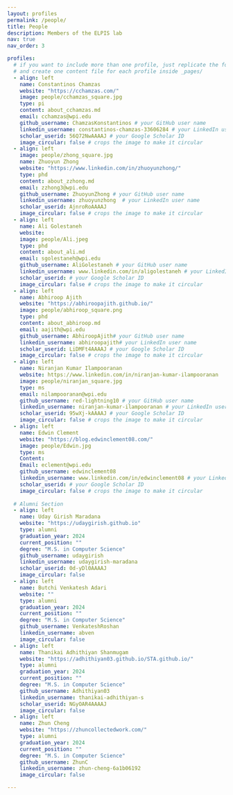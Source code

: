 ```yaml
---
layout: profiles
permalink: /people/
title: People 
description: Members of the ELPIS lab
nav: true
nav_order: 3

profiles:
  # if you want to include more than one profile, just replicate the following block
  # and create one content file for each profile inside _pages/
  - align: left 
    name: Constantinos Chamzas
    website: "https://cchamzas.com/"
    image: people/cchamzas_square.jpg
    type: pi
    content: about_cchamzas.md
    email: cchamzas@wpi.edu
    github_username: ChamzasKonstantinos # your GitHub user name
    linkedin_username: constantinos-chamzas-33606284 # your LinkedIn user name
    scholar_userid: 56Q72NwAAAAJ # your Google Scholar ID
    image_circular: false # crops the image to make it circular
  - align: left
    image: people/zhong_square.jpg
    name: Zhuoyun Zhong
    website: "https://www.linkedin.com/in/zhuoyunzhong/"
    type: phd 
    content: about_zzhong.md
    email: zzhong3@wpi.edu
    github_username: ZhuoyunZhong # your GitHub user name
    linkedin_username: zhuoyunzhong  # your LinkedIn user name
    scholar_userid: AjnroRoAAAAJ
    image_circular: false # crops the image to make it circular
  - align: left
    name: Ali Golestaneh
    website: 
    image: people/Ali.jpeg
    type: phd 
    content: about_ali.md
    email: sgolestaneh@wpi.edu
    github_username: AliGolestaneh # your GitHub user name
    linkedin_username: www.linkedin.com/in/aligolestaneh # your LinkedIn user name
    scholar_userid: # your Google Scholar ID
    image_circular: false # crops the image to make it circular
  - align: left
    name: Abhiroop Ajith
    website: "https://abhiroopajith.github.io/"
    image: people/abhiroop_square.png
    type: phd
    content: about_abhiroop.md 
    email: aajith@wpi.edu
    github_username: AbhiroopAjith# your GitHub user name
    linkedin_username: abhiroopajith# your LinkedIn user name    
    scholar_userid: LiDMFt4AAAAJ # your Google Scholar ID
    image_circular: false # crops the image to make it circular
  - align: left 
    name: Niranjan Kumar Ilampooranan 
    website: https://www.linkedin.com/in/niranjan-kumar-ilampooranan
    image: people/niranjan_square.jpg
    type: ms
    email: nilampooranan@wpi.edu
    github_username: red-lightning10 # your GitHub user name
    linkedin_username: niranjan-kumar-ilampooranan # your LinkedIn user name
    scholar_userid: 95wXj-kAAAAJ # your Google Scholar ID
    image_circular: false # crops the image to make it circular
  - align: left
    name: Edwin Clement
    website: "https://blog.edwinclement08.com/"
    image: people/Edwin.jpg
    type: ms 
    Content: 
    Email: eclement@wpi.edu
    github_username: edwinclement08
    linkedin_username: www.linkedin.com/in/edwinclement08 # your LinkedIn user name
    scholar_userid: # your Google Scholar ID
    image_circular: false # crops the image to make it circular
  
  # Alumni Section
  - align: left
    name: Uday Girish Maradana
    website: "https://udaygirish.github.io"
    type: alumni
    graduation_year: 2024
    current_position: ""
    degree: "M.S. in Computer Science"
    github_username: udaygirish
    linkedin_username: udaygirish-maradana
    scholar_userid: 0d-yDl0AAAAJ
    image_circular: false
  - align: left
    name: Butchi Venkatesh Adari
    website: ""
    type: alumni
    graduation_year: 2024
    current_position: ""
    degree: "M.S. in Computer Science"
    github_username: VenkateshRoshan
    linkedin_username: abven
    image_circular: false
  - align: left
    name: Thanikai Adhithiyan Shanmugam
    website: "https://adhithiyan03.github.io/STA.github.io/"
    type: alumni
    graduation_year: 2024
    current_position: ""
    degree: "M.S. in Computer Science"
    github_username: Adhithiyan03
    linkedin_username: thanikai-adhithiyan-s
    scholar_userid: NGyOAR4AAAAJ
    image_circular: false
  - align: left
    name: Zhun Cheng
    website: "https://zhuncollectedwork.com/"
    type: alumni
    graduation_year: 2024
    current_position: ""
    degree: "M.S. in Computer Science"
    github_username: ZhunC
    linkedin_username: zhun-cheng-6a1b06192
    image_circular: false

---
```

